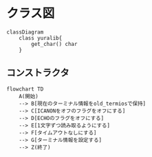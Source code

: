 # クラス図
```mermaid
classDiagram
    class yuralib{
        get_char() char
    }
```
## コンストラクタ
```mermaid
flowchart TD
    A(開始)
    --> B[現在のターミナル情報をold_termiosで保持]
    --> C[ICANONをオフのフラグをオフにする]
    --> D[ECHOのフラグをオフにする]
    --> E[1文字ずつ読み取るようにする]
    --> F[タイムアウトなしにする]
    --> G[ターミナル情報を設定する]
    --> Z(終了)
```
